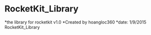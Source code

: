 # RocketKit_Library
*the library for rocketkit v1.0
*Created by hoangloc360
*date: 1/9/2015
RocketKit_Library
